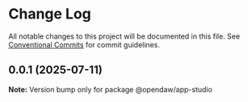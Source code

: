 # Change Log

All notable changes to this project will be documented in this file.
See [Conventional Commits](https://conventionalcommits.org) for commit guidelines.

## 0.0.1 (2025-07-11)

**Note:** Version bump only for package @opendaw/app-studio
